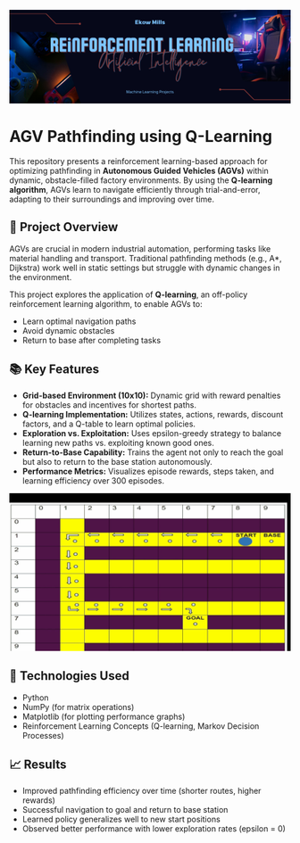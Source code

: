 ![Reinforcement Learning](./RL.png)

# AGV Pathfinding using Q-Learning

This repository presents a reinforcement learning-based approach for optimizing pathfinding in **Autonomous Guided Vehicles (AGVs)** within dynamic, obstacle-filled factory environments. By using the **Q-learning algorithm**, AGVs learn to navigate efficiently through trial-and-error, adapting to their surroundings and improving over time.

## 🧠 Project Overview

AGVs are crucial in modern industrial automation, performing tasks like material handling and transport. Traditional pathfinding methods (e.g., A*, Dijkstra) work well in static settings but struggle with dynamic changes in the environment.

This project explores the application of **Q-learning**, an off-policy reinforcement learning algorithm, to enable AGVs to:
- Learn optimal navigation paths
- Avoid dynamic obstacles
- Return to base after completing tasks

## 📚 Key Features

- **Grid-based Environment (10x10):** Dynamic grid with reward penalties for obstacles and incentives for shortest paths.
- **Q-learning Implementation:** Utilizes states, actions, rewards, discount factors, and a Q-table to learn optimal policies.
- **Exploration vs. Exploitation:** Uses epsilon-greedy strategy to balance learning new paths vs. exploiting known good ones.
- **Return-to-Base Capability:** Trains the agent not only to reach the goal but also to return to the base station autonomously.
- **Performance Metrics:** Visualizes episode rewards, steps taken, and learning efficiency over 300 episodes.

![Agent moving through grid](grid.gif)

## 🔧 Technologies Used

- Python 
- NumPy (for matrix operations)
- Matplotlib (for plotting performance graphs)
- Reinforcement Learning Concepts (Q-learning, Markov Decision Processes)

## 📈 Results

- Improved pathfinding efficiency over time (shorter routes, higher rewards)
- Successful navigation to goal and return to base station
- Learned policy generalizes well to new start positions
- Observed better performance with lower exploration rates (epsilon = 0)
